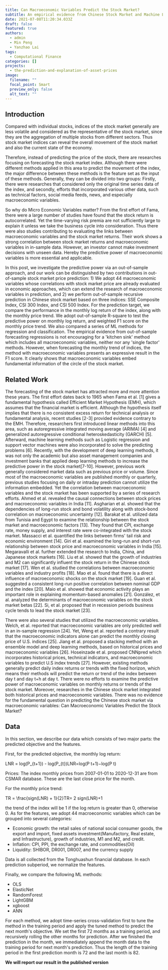```yaml
---
title: Can Macroeconomic Variables Predict the Stock Market?
subtitle: An empirical evidence from Chinese Stock Market and Machine Learning Methods
date: 2021-07-08T11:20:34.033Z
draft: false
featured: true
authors:
  - admin
  - Min Peng
  - Yanzhao Lai
tags:
  - Computational Finance
categories: []
projects:
  - the-prediction-and-explanation-of-asset-prices
image:
  filename: ""
  focal_point: Smart
  preview_only: false
  alt_text: ""
---
```

## Introduction
Compared with individual stocks, indices of the stock market generally are less volatile and considered as the representative of the stock market, since they are the aggregation of multiple stocks from different sectors. Thus stock market indices can reveal the overall movement of the stock market and also the current state of the economy.

Therefore, instead of predicting the price of the stock, there are researches focusing on forecasting the stock market index. Although there were different methods applied in this area to predict the movement of the index, the major difference between these methods is the feature set as the input of these methods. Generally, they can be divided into two groups: Firstly, there were researches that considered only the original time series data of the index, and secondly, efforts that incorporated various other data, such as technical factors, social media feeds, news, and especially macroeconomic variables.

So why do Micro Economic Variables matter? From the first effort of Fama, there were a large number of studies have found that the stock return is autocorrelated. Yet the time-varying risk premia are not sufficiently large to explain it unless we take the business cycle into consideration. Thus there were also studies contributing to evaluating the links between macroeconomic variables and the stock market returns. Their work shows a strong correlation between stock market returns and macroeconomic variables in in-sample data. However, an investor cannot make investment decisions with unseen data. Hereby the predictive power of macroeconomic variables is more essential and applicable.

In this post, we investigate the predictive power via an out-of-sample approach, and our work can be distinguished by two contributions in out-of-sample stock market price prediction: 1) We adopt 44 macroeconomic variables whose correlations with stock market price are already evaluated in economic approaches, which can extend the research of macroeconomic variables in prediction, and 2) we perform out-of-sample recursive prediction in Chinese stock market based on three indices: SSE Composite Index, CSI 300 Index, and CSI 500 Index. For the prediction target, we compare the performance in the monthly log return of the index, along with the monthly price trend. We adopt out-of-sample R-square to test the predictive power on monthly log return, and weighted F1 score on the monthly price trend. We also compared a series of ML methods for regression and classification.
The empirical evidence from out-of-sample forecasting regressions is not encouraging for a 'kitchen sink' method which includes all macroeconomic variables, neither nor any 'single factor' methods. However, when forecasting the monthly trend of indices, the method with macroeconomic variables presents an expressive result in the F1 score. It clearly shows that macroeconomic variables embed fundamental information of the circle of the stock market.

##  Related Work
The forecasting of the stock market has attracted more and more attention these years. The first effort dates back to 1965 when Fama et al. [1] gives a fundamental hypothesis called Efficient Market Hypothesis (EMH), which assumes that the financial market is efficient. Although the hypothesis itself implies that there is no consistent excess return for technical analysis or fundamental analysis, recent studies [2-3] provided evidence contrary to the EMH. Therefore, researchers first introduced linear methods into this area, such as autoregressive integrated moving average (ARIMA) [4] and generalized autoregressive conditional heteroskedasticity (GARCH) [5]. Afterward, machine learning methods such as Logistic regression and support vector machines were also incorporated to solve the predicting problems [6]. Recently, with the development of deep learning methods, it was not only the academic but also asset management companies and investment banks that applied deep learning methods to increase the predictive power in the stock market[7-10].
However, previous work generally considered market data such as previous price or volume. Since most of the macroeconomic variables are published monthly or quarterly, previous studies focusing on daily or intraday prediction cannot utilize the information embedded. Yet the correlation between macroeconomic variables and the stock market has been supported by a series of research efforts. Ahmed et al. revealed the causal connections between stock prices and macroeconomic variables in India [11]. Asgharian et al. showed that the dependencies of long-run stock and bond volatility along with stock-bond correlation on macroeconomic uncertainty [12].  Barakat et al. utilized data from Tunisia and Egypt to examine the relationship between the stock market and macroeconomic factors [13]. They found that CPI, exchange rate, money supply, and interest rate were co-integrated with the stock market.  Massacci et al. quantified the links between firms' tail risk and economic environment [14]. Giri et al. examined the long-run and short-run relationship between stock price and macroeconomic variables in India [15]. Megaravalli et al. further extended the research to India, China, and Japanese stock markets [16]. Liu et al. showed that the growth of industries and M2 can significantly influent the stock return in the Chinese stock market [17]. Wen et al. studied the correlations between macroeconomic variables and industry profits [18]. Mao et al. found that there is a direct influence of macroeconomic shocks on the stock market [19]. Guan et al. suggested a consistent long-run positive correlation between nominal GDP and the index [20]. Maio et al. showed that economic activity plays an important role in explaining momentum-based anomalies [21]. González, et al. analyzed the determinants of macroeconomic variables on the stock market betas [22]. Si, et al. proposed that in recession periods business cycle tends to lead the stock market [23].

There were also several studies that utilized the macroeconomic variables. Welch, et al. reported that macroeconomic variables are only predicted well in an in-sample regression [24]. Yet, Weng et al. reported a contrary result that the macroeconomic indicators alone can predict the monthly closing price of U.S. indices [25]. Jiang et al. proposed a stacking method with an ensemble model and deep learning methods, based on historical prices and macroeconomic variables [26]. Hoseinzade et al. proposed CNNpred which incorporates historical prices, technical indicators, and macroeconomic variables to predict U.S index trends [27]. However, existing methods generally predict daily index returns or trends with the fixed horizon, which means their methods will predict the return or trend of the index between day t and day t+h at day t. There were no efforts to examine the predictive power of macroeconomic variables on monthly returns or trends of the stock market. Moreover, researches in the Chinese stock market integrated both historical prices and macroeconomic variables. There was no evidence for the fundamental question in predicting the Chinese stock market via macroeconomic variables: Can Macroeconomic Variables Predict the Stock Market?

## Data
In this section, we describe our data which consists of two major parts: the predicted objective and the features.

First, for the predicted objective, the monthly log return:

LNR = log(P_{t+1}) - log(P_{t})LNR=log(P t+1)−log(P t)

Prices: The index monthly prices from 2007-01-01 to 2020-12-31 are from CSMAR database. These are the last close price for the month.

For the monthly price trend:

TR = \frac{sign(LNR) + 1}{2}TR= 2 sign(LNR)+1
​
 
the trend of the index will be 1 if the log return is greater than 0, otherwise 0.
As for the features, we adopt 44 macroeconomic variables which can be grouped into several categories:

- Economic growth: the retail sales of national social consumer goods, the export and import, fixed assets investment(Manufactory, Real estate, and Infrastructure), growth of industries, M1 and M2, and credit.
- Inflation: CPI, PPI, the exchange rate, and commodities(Oil)
- Liquidity: SHIBOR, DR001, DR007, and the currency supply

Data is all collected from the Tonghuashun financial database. In each prediction subperiod, we normalize the features.

Finally, we compare the following ML methods:

- OLS
- ElasticNet
- RandomForest
- LightGBM
- xgboost
- ANN

For each method, we adopt time-series cross-validation first to tune the method in the training period and apply the tuned method to predict the next month's objective. We set the first 72 months as a training period, and recursively rolling the other months for prediction. After we finished the prediction in the month, we immediately append the month data to the training period for next month's prediction. Thus the length of the training period in the first prediction month is 72 and the last month is 82.

**We will report our result in the published version**
